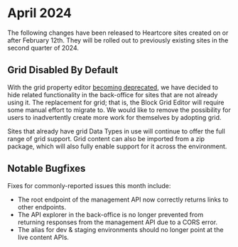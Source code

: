 # April 2024
The following changes have been released to Heartcore sites created on or after February 12th. They will be rolled out to previously existing sites in the second quarter of 2024.

## Grid Disabled By Default
With the grid property editor [becoming deprecated](https://umbraco.com/blog/umbraco-heartcore-update-october-2023/), we have decided to hide related functionality in the back-office for sites that are not already using it. The replacement for grid; that is, the Block Grid Editor will require some manual effort to migrate to. We would like to remove the possibility for users to inadvertently create more work for themselves by adopting grid.

Sites that already have grid Data Types in use will continue to offer the full range of grid support. Grid content can also be imported from a zip package, which will also fully enable support for it across the environment.

## Notable Bugfixes
Fixes for commonly-reported issues this month include:
* The root endpoint of the management API now correctly returns links to other endpoints.
* The API explorer in the back-office is no longer prevented from returning responses from the management API due to a CORS error.
* The alias for dev & staging environments should no longer point at the live content APIs.
